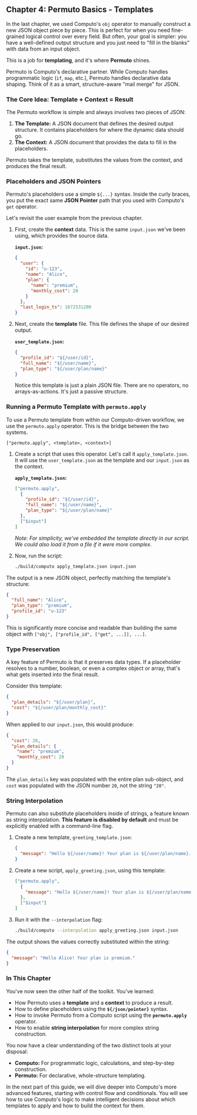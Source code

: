 ## **Chapter 4: Permuto Basics - Templates**

In the last chapter, we used Computo's `obj` operator to manually construct a new JSON object piece by piece. This is perfect for when you need fine-grained logical control over every field. But often, your goal is simpler: you have a well-defined output structure and you just need to "fill in the blanks" with data from an input object.

This is a job for **templating**, and it's where **Permuto** shines.

Permuto is Computo's declarative partner. While Computo handles programmatic logic (`if`, `map`, etc.), Permuto handles declarative data shaping. Think of it as a smart, structure-aware "mail merge" for JSON.

### The Core Idea: Template + Context = Result

The Permuto workflow is simple and always involves two pieces of JSON:

1.  **The Template:** A JSON document that defines the desired output structure. It contains placeholders for where the dynamic data should go.
2.  **The Context:** A JSON document that provides the data to fill in the placeholders.

Permuto takes the template, substitutes the values from the context, and produces the final result.

### Placeholders and JSON Pointers

Permuto's placeholders use a simple `${...}` syntax. Inside the curly braces, you put the exact same **JSON Pointer** path that you used with Computo's `get` operator.

Let's revisit the user example from the previous chapter.

1.  First, create the **context** data. This is the same `input.json` we've been using, which provides the source data.

    **`input.json`:**
    ```json
    {
      "user": {
        "id": "u-123",
        "name": "Alice",
        "plan": {
          "name": "premium",
          "monthly_cost": 20
        }
      },
      "last_login_ts": 1672531200
    }
    ```

2.  Next, create the **template** file. This file defines the shape of our desired output.

    **`user_template.json`:**
    ```json
    {
      "profile_id": "${/user/id}",
      "full_name": "${/user/name}",
      "plan_type": "${/user/plan/name}"
    }
    ```
    Notice this template is just a plain JSON file. There are no operators, no arrays-as-actions. It's just a passive structure.

### Running a Permuto Template with `permuto.apply`

To use a Permuto template from within our Computo-driven workflow, we use the `permuto.apply` operator. This is the bridge between the two systems.

`["permuto.apply", <template>, <context>]`

1.  Create a script that uses this operator. Let's call it `apply_template.json`. It will use the `user_template.json` as the template and our `input.json` as the context.

    **`apply_template.json`:**
    ```json
    ["permuto.apply",
      {
        "profile_id": "${/user/id}",
        "full_name": "${/user/name}",
        "plan_type": "${/user/plan/name}"
      },
      ["$input"]
    ]
    ```
    *Note: For simplicity, we've embedded the template directly in our script. We could also load it from a file if it were more complex.*

2.  Now, run the script:

    ```bash
    ./build/computo apply_template.json input.json
    ```

The output is a new JSON object, perfectly matching the template's structure:
```json
{
  "full_name": "Alice",
  "plan_type": "premium",
  "profile_id": "u-123"
}
```

This is significantly more concise and readable than building the same object with `["obj", ["profile_id", ["get", ...]], ...]`.

### Type Preservation

A key feature of Permuto is that it preserves data types. If a placeholder resolves to a number, boolean, or even a complex object or array, that's what gets inserted into the final result.

Consider this template:
```json
{
  "plan_details": "${/user/plan}",
  "cost": "${/user/plan/monthly_cost}"
}
```
When applied to our `input.json`, this would produce:
```json
{
  "cost": 20,
  "plan_details": {
    "name": "premium",
    "monthly_cost": 20
  }
}
```
The `plan_details` key was populated with the entire plan sub-object, and `cost` was populated with the JSON number `20`, not the string `"20"`.

### String Interpolation

Permuto can also substitute placeholders inside of strings, a feature known as string interpolation. **This feature is disabled by default** and must be explicitly enabled with a command-line flag.

1.  Create a new template, `greeting_template.json`:
    ```json
    {
      "message": "Hello ${/user/name}! Your plan is ${/user/plan/name}."
    }
    ```

2.  Create a new script, `apply_greeting.json`, using this template:
    ```json
    ["permuto.apply",
      {
        "message": "Hello ${/user/name}! Your plan is ${/user/plan/name}."
      },
      ["$input"]
    ]
    ```

3.  Run it with the `--interpolation` flag:

    ```bash
    ./build/computo --interpolation apply_greeting.json input.json
    ```

The output shows the values correctly substituted within the string:
```json
{
  "message": "Hello Alice! Your plan is premium."
}
```

### In This Chapter

You've now seen the other half of the toolkit. You've learned:
*   How Permuto uses a **template** and a **context** to produce a result.
*   How to define placeholders using the **`${/json/pointer}`** syntax.
*   How to invoke Permuto from a Computo script using the **`permuto.apply`** operator.
*   How to enable **string interpolation** for more complex string construction.

You now have a clear understanding of the two distinct tools at your disposal:

*   **Computo:** For programmatic logic, calculations, and step-by-step construction.
*   **Permuto:** For declarative, whole-structure templating.

In the next part of this guide, we will dive deeper into Computo's more advanced features, starting with control flow and conditionals. You will see how to use Computo's logic to make intelligent decisions about which templates to apply and how to build the context for them.
